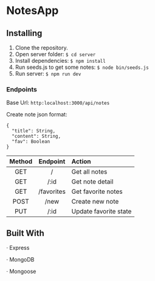 # NotesApp

## Installing

1. Clone the repository.
2. Open server folder: ``` $ cd server ```
3. Install dependencies: ``` $ npm install ```
4. Run seeds.js to get some notes: ``` $ node bin/seeds.js ```
5. Run server: ``` $ npm run dev ```

### Endpoints

Base Url: ```http:localhost:3000/api/notes ```

Create note json format: 
``` 
{
  "title": String,
  "content": String,
  "fav": Boolean
} 
```

| Method | Endpoint | Action |
|:---:|:---:|:---|
|GET|/|Get all notes|
|GET|/:id|Get note detail|
|GET|/favorites|Get favorite notes|
|POST|/new|Create new note|
|PUT|/:id|Update favorite state|

## Built With

· Express

· MongoDB

· Mongoose
